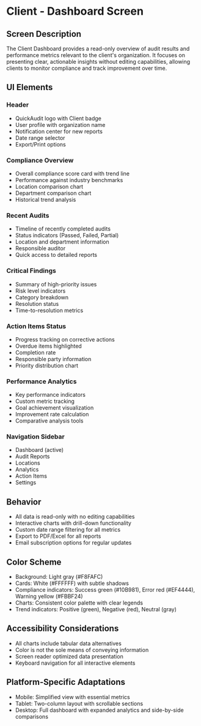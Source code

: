 # Client - Dashboard Screen

## Screen Description
The Client Dashboard provides a read-only overview of audit results and performance metrics relevant to the client's organization. It focuses on presenting clear, actionable insights without editing capabilities, allowing clients to monitor compliance and track improvement over time.

## UI Elements

### Header
- QuickAudit logo with Client badge
- User profile with organization name
- Notification center for new reports
- Date range selector
- Export/Print options

### Compliance Overview
- Overall compliance score card with trend line
- Performance against industry benchmarks
- Location comparison chart
- Department comparison chart
- Historical trend analysis

### Recent Audits
- Timeline of recently completed audits
- Status indicators (Passed, Failed, Partial)
- Location and department information
- Responsible auditor
- Quick access to detailed reports

### Critical Findings
- Summary of high-priority issues
- Risk level indicators
- Category breakdown
- Resolution status
- Time-to-resolution metrics

### Action Items Status
- Progress tracking on corrective actions
- Overdue items highlighted
- Completion rate
- Responsible party information
- Priority distribution chart

### Performance Analytics
- Key performance indicators
- Custom metric tracking
- Goal achievement visualization
- Improvement rate calculation
- Comparative analysis tools

### Navigation Sidebar
- Dashboard (active)
- Audit Reports
- Locations
- Analytics
- Action Items
- Settings

## Behavior
- All data is read-only with no editing capabilities
- Interactive charts with drill-down functionality
- Custom date range filtering for all metrics
- Export to PDF/Excel for all reports
- Email subscription options for regular updates

## Color Scheme
- Background: Light gray (#F8FAFC)
- Cards: White (#FFFFFF) with subtle shadows
- Compliance indicators: Success green (#10B981), Error red (#EF4444), Warning yellow (#FBBF24)
- Charts: Consistent color palette with clear legends
- Trend indicators: Positive (green), Negative (red), Neutral (gray)

## Accessibility Considerations
- All charts include tabular data alternatives
- Color is not the sole means of conveying information
- Screen reader optimized data presentation
- Keyboard navigation for all interactive elements

## Platform-Specific Adaptations
- Mobile: Simplified view with essential metrics
- Tablet: Two-column layout with scrollable sections
- Desktop: Full dashboard with expanded analytics and side-by-side comparisons
